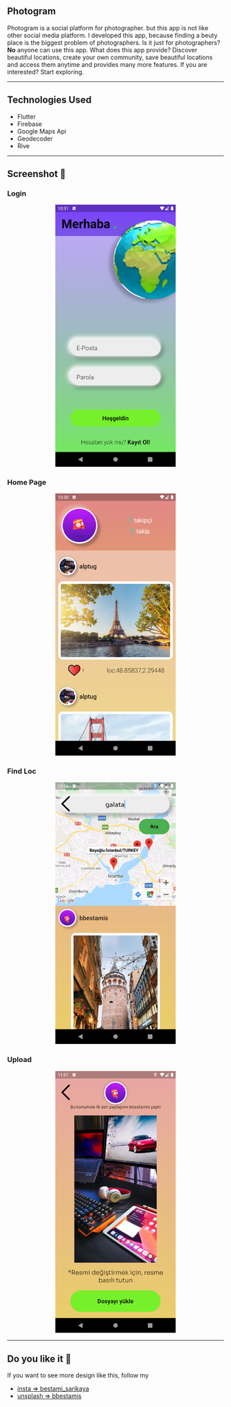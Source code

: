 ## Photogram 

Photogram is a social platform for photographer. but this app is not like other social media platform. I developed this app, because finding a beuty place is the biggest problem of photographers. Is it just for photographers? __No__ anyone can use this app. What does this app provide? Discover beautiful locations, create your own community, save beautiful locations and access them anytime and provides many more features. If you are interested? Start exploring.  


-----

## Technologies Used 

* Flutter
* Firebase
* Google Maps Api
* Geodecoder
* Rive

--------

## Screenshot 📸

### Login

<p align="center"><img width="850px" src="/pics/md/1.png" alt="Screen Shoooot" style="zoom:33%;" /></p>

### Home Page

<p align="center"><img width="850px" src="/pics/md/2.png" alt="Screen Shoooot" style="zoom:33%;" /></p>

### Find Loc

<p align="center"><img width="850px" src="/pics/md/3.png" alt="Screen Shoooot" style="zoom:33%;" /></p>

### Upload

<p align="center"><img width="850px" src="/pics/md/4.png" alt="Screen Shoooot" style="zoom:33%;" /></p>

---


## Do you like it 🚀

If you want to see more design like this, follow my

- [insta => bestami_sarikaya](https://www.instagram.com/bestami_sarikaya/) 
- [unsplash => bbestamis](https://unsplash.com/@bbestamis)